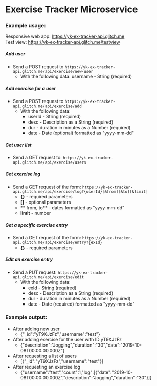 # Exercise Tracker Microservice
### Example usage:
Responsive web app: https://yk-ex-tracker-api.glitch.me  
Test view: https://yk-ex-tracker-api.glitch.me/testview

##### Add user
* Send a POST request to `https://yk-ex-tracker-api.glitch.me/api/exercise/new-user`
  * With the following data:
        username - String (required)

##### Add exercise for a user
* Send a POST request to `https://yk-ex-tracker-api.glitch.me/api/exercise/add`
  * With the following data:  
    * userId - String (required)  
    * desc - Description as a String (required)  
    * dur - duration in minutes as a Number (required)  
    * date - Date (optional) formatted as "yyyy-mm-dd"  

##### Get user list
* Send a GET request to: `https://yk-ex-tracker-api.glitch.me/api/exercise/users`

##### Get exercise log
* Send a GET request of the form: `https://yk-ex-tracker-api.glitch.me/api/exercise/log?{userId}[&from][&to][&limit]`
    * **{}** - required parameters
    * **[]** - optional parameters
    * ** from, to** - dates formatted as "yyyy-mm-dd"
    * **limit** - number

##### Get a specific exercise entry
* Send a GET request of the form: `https://yk-ex-tracker-api.glitch.me/api/exercise/entry?{exId}`
    * **{}** - required parameters

##### Edit an exercise entry
* Send a PUT request: `https://yk-ex-tracker-api.glitch.me/api/exercise/edit`
  * With the following data:  
    * exId - String (required)  
    * desc - Description as a String (required)  
    * dur - duration in minutes as a Number (required)  
    * date - Date (required) formatted as "yyyy-mm-dd"  

### Example output:
* After adding new user
    * {"_id":"yT9XJzFz","username":"test"}
* After adding exercise for the user with ID yT9XJzFz
    * {"description":"Jogging","duration":"30","date":"2019-10-08T00:00:00.000Z"}
* After requesting a list of users
    * [{"_id":"yT9XJzFz","username":"test"}]
* After requesting an exercise log
    * {"username":"test","count":1,"log":[{"date":"2019-10-08T00:00:00.000Z","description":"Jogging","duration":"30"}]}
